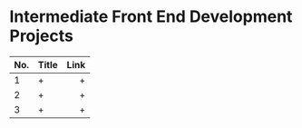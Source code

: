 
# Intermediate Front End Development Projects

No. | Title | Link
| ------------- |:-------------| -----:|
1 | + | +
2 | + | +
3 | + | +
